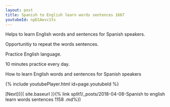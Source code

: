 ```yaml
---
layout: post
title: Spanish to English learn words sentences 1667 
youtubeId: npD1Aevc1ts
---
```

 
 
Helps to learn English words and sentences for Spanish speakers.

Opportunitiy to repeat the words sentences. 

Practice English language. 
 
10 minutes practice every day. 
 
How to learn English words and sentences for Spanish speakers 
 
{% include youtubePlayer.html id=page.youtubeId %}
 
 
[Next]({{ site.baseurl }}{% link  split1/_posts/2018-04-08-Spanish to english learn words sentences 1158 .md%})
 
